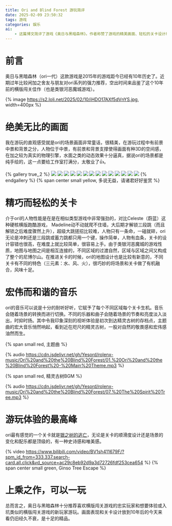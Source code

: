 ```yaml
---
title: Ori and Blind Forest 游玩简评
date: 2025-02-09 23:50:32
tags: 游戏
categories: 娱乐
ai: 
    - 这篇博文简评了游戏《奥日与黑暗森林》。作者称赞了游戏的精美画面、轻松的关卡设计和宏伟的音乐，特别推荐了银之树逃亡关卡。总体而言，作者认为这款游戏是横版闯关游戏的上乘之作，值得一玩。
---
```


# 前言

奥日与黑暗森林（ori一代）这款游戏是2015年的游戏距今已经有10年历史了。近期过年比较闲加之舍友与朋友对ori系列的强力推荐，空出时间来品鉴了这个10年前的横版闯关佳作（也是类银河恶魔城游戏）。

{% image https://s2.loli.net/2025/02/10/iHDO17AXf5dVnYS.jpg, width=400px %}

# 绝美无比的画面
我在游玩的直观感受就是ori的场景画面非常童话，很精美，在游玩过程中有前景中景和背景之分，人物位于中景，有前景和背景支撑使得画面有种3D的空间感，在加之较为真实的物理引擎，水面之类的动态效果十分逼真，据说ori的场景都是纯手绘的，这一点要给工作室打满分，太敬业了👍。

{% gallery true,,2 %}
![](https://s2.loli.net/2025/02/10/s1MRUYBTWuq4zy8.jpg)
![](https://s2.loli.net/2025/02/10/67zeRQYjmAJCnXW.jpg)
![](https://s2.loli.net/2025/02/10/ns7E9RTwcdFeJBr.jpg)
![](https://s2.loli.net/2025/02/10/l78ahzvipYBQfOc.jpg)
![](https://s2.loli.net/2025/02/10/bKc92e5rQCFDSlN.jpg)
![](https://s2.loli.net/2025/02/10/97xCicp1Fj2fSmU.jpg)
![](https://s2.loli.net/2025/02/10/VycPqIMrK7Gd2Ji.jpg)
![](https://s2.loli.net/2025/02/10/aBRbhjIJcHT8XVg.jpg)
![](https://s2.loli.net/2025/02/10/BhmgADdwXZn6z8v.jpg)
![](https://s2.loli.net/2025/02/10/mPlk1wDyE8KusNF.jpg)
![](https://s2.loli.net/2025/02/10/mMV4gvGS8DQEric.jpg)
![](https://s2.loli.net/2025/02/10/jz7aGF2VlARwtCO.jpg)
![](https://s2.loli.net/2025/02/10/GmQX52Jt3BqoP8s.jpg)
![](https://s2.loli.net/2025/02/10/jYcbFq35QvZVOXl.jpg)
{% endgallery %}
{% span center small yellow, 多说无益，请诸君好好鉴赏 %}

# 精巧而轻松的关卡
介于ori的人物性能是在是在相似类型游戏中非常强劲的，对比Celeste（蔚蓝）这种硬核横版跑酷游戏， Madeline动不动就爬不住墙，大后期才解锁三段跳（而且解锁之后难度骤然上升），超级大跳搓招比较难，人物只有一条命，一碰就碎，ori无论是冲刺还是三段跳或蓄力跳都只用一个键，操作简单，人物有血条，关卡的设计容错也很高，在难度上就比较简单，很容易上手。由于类银河恶魔城的游戏性质，地图与地图之间是相互连接的，不同区域的过渡自然，区域与区域之间又构成了整个的尼博尔山。在推进关卡的时候，ori的地图设计也是比较有新意的，不同关卡有不同的特色（三元素：水、风、火），很巧妙的将场景和关卡做了有机融合，风味十足。

# 宏伟而和谐的音乐
ori的音乐可以说是十分的耐听好听，它赋予了每个不同区域每个关卡生机。音乐会随着场景的转换而进行切换。不同的乐器和曲子会随着场景的节奏和亮度淡入淡出，时抑时扬。其中令我印象深刻的视听体验是初次到达精灵古树的存档点，主题曲的宏大音乐悄然响起，看到近在咫尺的精灵古树，一股对自然的敬畏感和宏伟感油然而生。


{% span small red, 主题曲 %}

{% audio https://cdn.jsdelivr.net/gh/Yesord/rolenx-music/Ori%20and%20the%20Blind%20Forest/01.%20Ori%20and%20the%20Blind%20Forest%20-%20Main%20Theme.mp3 %}


{% span small red, 精灵古树BGM %}

{% audio https://cdn.jsdelivr.net/gh/Yesord/rolenx-music/Ori%20and%20the%20Blind%20Forest/07.%20The%20Spirit%20Tree.mp3 %}


# 游玩体验的最高峰
ori最有感觉的一个关卡就是[银之树的逃亡](https://www.bilibili.com/video/BV1sh411679F/?spm_id_from=333.337.search-card.all.click&vd_source=ac29c8eb92d9a3d72726fdf253cea654)，无论是关卡的顺滑度设计还是场景的变化和配乐都是顶级的，有一种史诗感和唯美感。

{% video https://www.bilibili.com/video/BV1sh411679F/?spm_id_from=333.337.search-card.all.click&vd_source=ac29c8eb92d9a3d72726fdf253cea654 %}
{% span center small green, Ginso Tree Escape %}
# 上乘之作，可以一玩
总而言之，奥日与黑暗森林十分推荐喜欢横版闯关游戏的忠实玩家和想要体验或入坑类似的横版闯关游戏的新玩家游玩。画面表现和关卡设计放到10年后的今天来看仍旧经久不衰，是十足的精品。
